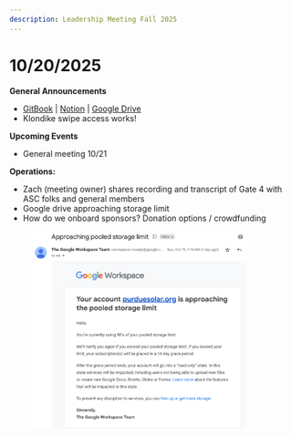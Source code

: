 ```yaml
---
description: Leadership Meeting Fall 2025
---
```


# 10/20/2025

**General Announcements**

* [GitBook](https://app.gitbook.com/o/VgqQpOyMtIqpSG170vlO/s/UuRMvpyeM6qdlkjmzeYV/) | [Notion](https://www.notion.so/1e769fc04635804cbf0dc10664dbc7b6?v=1e769fc04635808ab9b1000c6272e030) | [Google Drive](https://drive.google.com/drive/folders/0AKxDeNG8SvqIUk9PVA)
* Klondike swipe access works!



**Upcoming Events**

* General meeting 10/21



**Operations:**

* Zach (meeting owner) shares recording and transcript of Gate 4 with ASC folks and general members
* Google drive approaching storage limit
* How do we onboard sponsors? Donation options / crowdfunding

<div align="left"><figure><img src="../.gitbook/assets/image (79).png" alt="" width="375"><figcaption></figcaption></figure></div>
